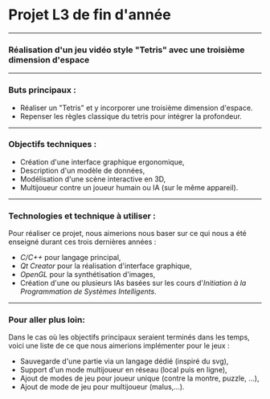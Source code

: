 # Projet L3 de fin d'année
---
### Réalisation d'un jeu vidéo style "Tetris" avec une troisième dimension d'espace

---
### Buts principaux :
- Réaliser un "Tetris" et y incorporer une troisième dimension d'espace.
- Repenser les règles classique du tetris pour intégrer la profondeur.

---
### Objectifs techniques :
- Création d'une interface graphique ergonomique,  
- Description d'un modèle de données,
- Modélisation d'une scène interactive en 3D,   
- Multijoueur contre un joueur humain ou IA (sur le même appareil).  

---
### Technologies et technique à utiliser :
Pour réaliser ce projet, nous aimerions nous baser sur ce qui nous a été enseigné durant ces trois dernières années :	
- *C/C++* pour langage principal,
- *Qt Creator* pour la réalisation d'interface graphique,
- *OpenGL* pour la synthétisation d'images,
- Création d'une ou plusieurs IAs basées sur les cours d'*Initiation à la Programmation de Systèmes Intelligents*.

---
### Pour aller plus loin:
Dans le cas où les objectifs principaux seraient terminés dans les temps, voici une liste de ce que nous aimerions implémenter pour le jeux :
- Sauvegarde d'une partie via un langage dédié (inspiré du svg),
- Support d'un mode multijoueur en réseau (local puis en ligne),
- Ajout de modes de jeu pour joueur unique (contre la montre, puzzle, ...),  
- Ajout de mode de jeu pour multijoueur (malus,...).
